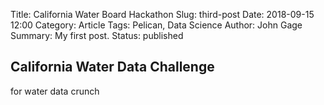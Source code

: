 Title: California Water Board Hackathon
Slug: third-post
Date: 2018-09-15 12:00
Category: Article
Tags: Pelican, Data Science
Author: John Gage
Summary: My first post.
Status: published



## California Water Data Challenge ##

for water data crunch
